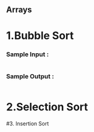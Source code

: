 ## Arrays

# 1.Bubble Sort

 ### Sample Input :<br>

```

```


### Sample Output :<br>
``` 

```

# 2.Selection Sort


#3. Insertion Sort